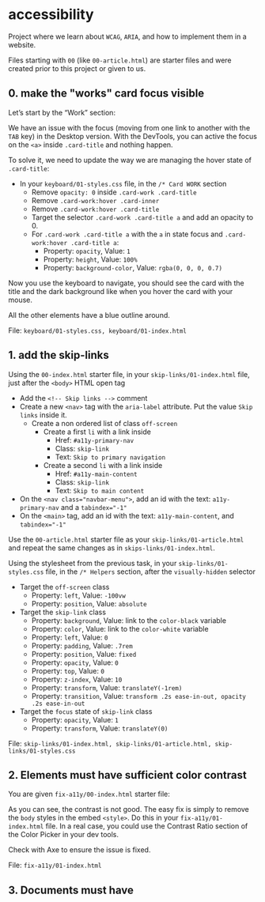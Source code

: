 # accessibility
Project where we learn about `WCAG`, `ARIA`, and how to implement them in a website.

Files starting with `00` (like `00-article.html`) are starter files and were created prior to this project or given to us.

## 0. make the "works" card focus visible
Let’s start by the “Work” section:

We have an issue with the focus (moving from one link to another with the `TAB` key) in the Desktop version. With the DevTools, you can active the focus on the `<a>` inside `.card-title` and nothing happen.

To solve it, we need to update the way we are managing the hover state of `.card-title`:
- In your `keyboard/01-styles.css` file, in the `/* Card WORK` section
    - Remove `opacity: 0` inside `.card-work .card-title`
    - Remove `.card-work:hover .card-inner`
    - Remove `.card-work:hover .card-title`
    - Target the selector `.card-work .card-title a` and add an opacity to 0.
    - For `.card-work .card-title a` with the `a` in state focus and `.card-work:hover .card-title a`:
        - Property: `opacity`, Value: `1`
        - Property: `height`, Value: `100%`
        - Property: `background-color`, Value: `rgba(0, 0, 0, 0.7)`

Now you use the keyboard to navigate, you should see the card with the title and the dark background like when you hover the card with your mouse.

All the other elements have a blue outline around.

File: `keyboard/01-styles.css, keyboard/01-index.html`

## 1. add the skip-links
Using the `00-index.html` starter file, in your `skip-links/01-index.html` file, just after the `<body>` HTML open tag
- Add the `<!-- Skip links -->` comment
- Create a new `<nav>` tag with the `aria-label` attribute. Put the value `Skip links` inside it.
    - Create a non ordered list of class `off-screen`
        - Create a first `li` with a link inside
            - Href: `#a11y-primary-nav`
            - Class: `skip-link`
            - Text: `Skip to primary navigation`
        - Create a second `li` with a link inside
            - Href: `#a11y-main-content`
            - Class: `skip-link`
            - Text: `Skip to main content`
- On the `<nav class="navbar-menu">`, add an id with the text: `a11y-primary-nav` and a `tabindex="-1"`
- On the `<main>` tag, add an id with the text: `a11y-main-content`, and `tabindex="-1"`

Use the `00-article.html` starter file as your `skip-links/01-article.html` and repeat the same changes as in `skips-links/01-index.html`.

Using the stylesheet from the previous task, in your `skip-links/01-styles.css` file, in the `/* Helpers` section, after the `visually-hidden` selector
- Target the `off-screen` class
    - Property: `left`, Value: `-100vw`
    - Property: `position`, Value: `absolute`
- Target the `skip-link` class
    - Property: `background`, Value: link to the `color-black` variable
    - Property: `color`, Value: link to the `color-white` variable
    - Property: `left`, Value: `0`
    - Property: `padding`, Value: `.7rem`
    - Property: `position`, Value: `fixed`
    - Property: `opacity`, Value: `0`
    - Property: `top`, Value: `0`
    - Property: `z-index`, Value: `10`
    - Property: `transform`, Value: `translateY(-1rem)`
    - Property: `transition`, Value: `transform .2s ease-in-out, opacity .2s ease-in-out`
- Target the `focus` state of `skip-link` class
    - Property: `opacity`, Value: `1`
    - Property: `transform`, Value: `translateY(0)`

File: `skip-links/01-index.html, skip-links/01-article.html, skip-links/01-styles.css`

## 2. Elements must have sufficient color contrast
You are given `fix-a11y/00-index.html` starter file:

As you can see, the contrast is not good. The easy fix is simply to remove the `body` styles in the embed `<style>`. Do this in your `fix-a11y/01-index.html` file. In a real case, you could use the Contrast Ratio section of the Color Picker in your dev tools.

Check with Axe to ensure the issue is fixed.

File: `fix-a11y/01-index.html`

## 3. Documents must have <title> element to aid in navigation
Taking your code from the previous task, in your `fix-a11y/02-index.html` file

Add a title: `Homepage - A fake website`

Check with Axe to ensure the issue is fixed

File: `fix-a11y/02-index.html`

## 4. <html> element must have a lang attribute
Taking your code from the previous task, in your `fix-a11y/03-index.html` file

On the `html` tag, add the attribute `lang` with the `en` value.

Check with Axe to ensure the issue is fixed.

File: `fix-a11y/03-index.html`

## 5. Images must have alternate text
Taking your code from the previous task, in your `fix-a11y/04-index.html` file

- Locate the `img` that points to the `logo.png`
    - Add an `alt` attribute with the text `Name of the logo`
- Locate the `img` that points to the `hero-img.png`
    - Add an empty `alt` (decorative image)

File: `fix-a11y/04-index.html`

## 6. Form elements must have labels
Taking your code from the previous task, in your `fix-a11y/05-index.html` file, locate the `form`
- Add a `label` just before the `input`
    - Class: `visually-hidden`
    - For: `email`
- On the `input`
    - Add an `id`: `email`

Axe tells use that the issue is solved. But actually, some elements should be fixed for better accessibility and usability.
- We can change the `type` from `text` to `email`
- Add the attribute `autocomplete` with the value `email`
- Add the `required` attribute and the `aria-required="true"`
- Change the `a` to be a `button`
- We can remove the `placeholder` as it doesn’t add any value

We don’t have any error handling in our example, that should exist on the front-end / back-end side.

File: `fix-a11y/05-index.html`